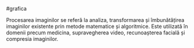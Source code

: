 #grafica 

Procesarea imaginilor se referă la analiza, transformarea și îmbunătățirea imaginilor existente prin metode matematice și algoritmice. Este utilizată în domenii precum medicina, supravegherea video, recunoașterea facială și compresia imaginilor.